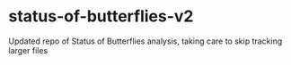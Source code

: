 # status-of-butterflies-v2
Updated repo of Status of Butterflies analysis, taking care to skip tracking larger files
